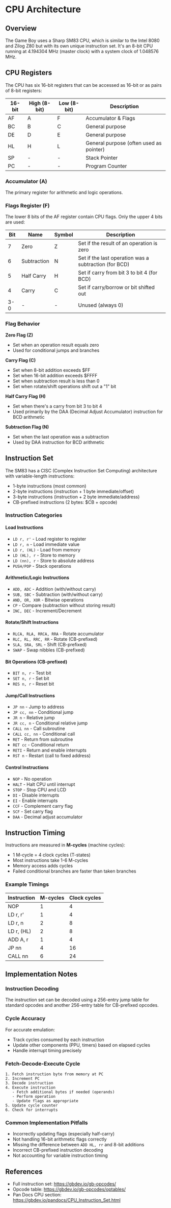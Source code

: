 # CPU Architecture

## Overview
The Game Boy uses a Sharp SM83 CPU, which is similar to the Intel 8080 and Zilog Z80 but with its own unique instruction set. It's an 8-bit CPU running at 4.194304 MHz (master clock) with a system clock of 1.048576 MHz.

## CPU Registers

The CPU has six 16-bit registers that can be accessed as 16-bit or as pairs of 8-bit registers:

| 16-bit | High (8-bit) | Low (8-bit) | Description |
|--------|--------------|-------------|-------------|
| AF     | A            | F           | Accumulator & Flags |
| BC     | B            | C           | General purpose |
| DE     | D            | E           | General purpose |
| HL     | H            | L           | General purpose (often used as pointer) |
| SP     | -            | -           | Stack Pointer |
| PC     | -            | -           | Program Counter |

### Accumulator (A)
The primary register for arithmetic and logic operations.

### Flags Register (F)
The lower 8 bits of the AF register contain CPU flags. Only the upper 4 bits are used:

| Bit | Name | Symbol | Description |
|-----|------|--------|-------------|
| 7   | Zero | Z      | Set if the result of an operation is zero |
| 6   | Subtraction | N | Set if the last operation was a subtraction (for BCD) |
| 5   | Half Carry | H | Set if carry from bit 3 to bit 4 (for BCD) |
| 4   | Carry | C | Set if carry/borrow or bit shifted out |
| 3-0 | -    | -      | Unused (always 0) |

### Flag Behavior

**Zero Flag (Z)**
- Set when an operation result equals zero
- Used for conditional jumps and branches

**Carry Flag (C)**
- Set when 8-bit addition exceeds $FF
- Set when 16-bit addition exceeds $FFFF
- Set when subtraction result is less than 0
- Set when rotate/shift operations shift out a "1" bit

**Half Carry Flag (H)**
- Set when there's a carry from bit 3 to bit 4
- Used primarily by the DAA (Decimal Adjust Accumulator) instruction for BCD arithmetic

**Subtraction Flag (N)**
- Set when the last operation was a subtraction
- Used by DAA instruction for BCD arithmetic

## Instruction Set

The SM83 has a CISC (Complex Instruction Set Computing) architecture with variable-length instructions:
- 1-byte instructions (most common)
- 2-byte instructions (instruction + 1 byte immediate/offset)
- 3-byte instructions (instruction + 2 byte immediate/address)
- CB-prefixed instructions (2 bytes: $CB + opcode)

### Instruction Categories

#### Load Instructions
- `LD r, r'` - Load register to register
- `LD r, n` - Load immediate value
- `LD r, (HL)` - Load from memory
- `LD (HL), r` - Store to memory
- `LD (nn), r` - Store to absolute address
- `PUSH/POP` - Stack operations

#### Arithmetic/Logic Instructions
- `ADD, ADC` - Addition (with/without carry)
- `SUB, SBC` - Subtraction (with/without carry)
- `AND, OR, XOR` - Bitwise operations
- `CP` - Compare (subtraction without storing result)
- `INC, DEC` - Increment/Decrement

#### Rotate/Shift Instructions
- `RLCA, RLA, RRCA, RRA` - Rotate accumulator
- `RLC, RL, RRC, RR` - Rotate (CB-prefixed)
- `SLA, SRA, SRL` - Shift (CB-prefixed)
- `SWAP` - Swap nibbles (CB-prefixed)

#### Bit Operations (CB-prefixed)
- `BIT n, r` - Test bit
- `SET n, r` - Set bit
- `RES n, r` - Reset bit

#### Jump/Call Instructions
- `JP nn` - Jump to address
- `JP cc, nn` - Conditional jump
- `JR n` - Relative jump
- `JR cc, n` - Conditional relative jump
- `CALL nn` - Call subroutine
- `CALL cc, nn` - Conditional call
- `RET` - Return from subroutine
- `RET cc` - Conditional return
- `RETI` - Return and enable interrupts
- `RST n` - Restart (call to fixed address)

#### Control Instructions
- `NOP` - No operation
- `HALT` - Halt CPU until interrupt
- `STOP` - Stop CPU and LCD
- `DI` - Disable interrupts
- `EI` - Enable interrupts
- `CCF` - Complement carry flag
- `SCF` - Set carry flag
- `DAA` - Decimal adjust accumulator

## Instruction Timing

Instructions are measured in **M-cycles** (machine cycles):
- 1 M-cycle = 4 clock cycles (T-states)
- Most instructions take 1-6 M-cycles
- Memory access adds cycles
- Failed conditional branches are faster than taken branches

### Example Timings
| Instruction | M-cycles | Clock cycles |
|-------------|----------|--------------|
| NOP         | 1        | 4            |
| LD r, r'    | 1        | 4            |
| LD r, n     | 2        | 8            |
| LD r, (HL)  | 2        | 8            |
| ADD A, r    | 1        | 4            |
| JP nn       | 4        | 16           |
| CALL nn     | 6        | 24           |

## Implementation Notes

### Instruction Decoding
The instruction set can be decoded using a 256-entry jump table for standard opcodes and another 256-entry table for CB-prefixed opcodes.

### Cycle Accuracy
For accurate emulation:
- Track cycles consumed by each instruction
- Update other components (PPU, timers) based on elapsed cycles
- Handle interrupt timing precisely

### Fetch-Decode-Execute Cycle
```
1. Fetch instruction byte from memory at PC
2. Increment PC
3. Decode instruction
4. Execute instruction
   - Fetch additional bytes if needed (operands)
   - Perform operation
   - Update flags as appropriate
5. Update cycle counter
6. Check for interrupts
```

### Common Implementation Pitfalls
- Incorrectly updating flags (especially half-carry)
- Not handling 16-bit arithmetic flags correctly
- Missing the difference between `ADD HL, rr` and 8-bit additions
- Incorrect CB-prefixed instruction decoding
- Not accounting for variable instruction timing

## References
- Full instruction set: https://gbdev.io/gb-opcodes/
- Opcode table: https://gbdev.io/gb-opcodes/optables/
- Pan Docs CPU section: https://gbdev.io/pandocs/CPU_Instruction_Set.html
